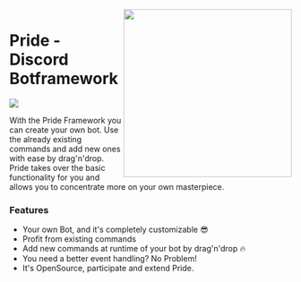 <img align="right" src="https://get.sebb.li/files/PrideLogo.png" height="300px" />

# Pride - Discord Botframework

<div>
    <p>
        <a href="https://github.com/sebenns/Pride/actions"><img src="https://github.com/sebenns/Pride/workflows/Prideflow%20NodeJS/badge.svg" /></a>
    </p>
</div>

With the Pride Framework you can create your own bot. Use the already existing commands and add new ones with ease 
by drag'n'drop. Pride takes over the basic functionality for you and allows you to concentrate more on your own masterpiece. 

### Features

- Your own Bot, and it's completely customizable :sunglasses:
- Profit from existing commands
- Add new commands at runtime of your bot by drag'n'drop :fire: 
- You need a better event handling? No Problem!
- It's OpenSource, participate and extend Pride.
